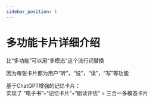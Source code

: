 ```yaml
---
sidebar_position: 1
---
```


# 多功能卡片详细介绍

比“多功能”可以用“多模态“这个流行词替换

因为每张卡片都为用户“听”，“说”，“读”，“写”等功能  

基于ChatGPT增强的记忆卡片：  
实现了 “电子书”+“记忆卡片”+“朗读评估” = 三合一多模态卡片



